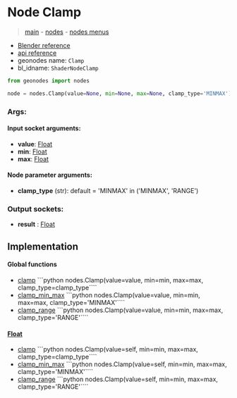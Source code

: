 # Node Clamp

> [main](../structure.md) - [nodes](nodes.md) - [nodes menus](nodes_menus.md)

- [Blender reference](https://docs.blender.org/manual/en/latest/modeling/geometry_nodes/utilities/clamp.html)
- [api reference](https://docs.blender.org/api/current/bpy.types.ShaderNodeClamp.html)
- geonodes name: `Clamp`
- bl_idname: `ShaderNodeClamp`

```python
from geonodes import nodes

node = nodes.Clamp(value=None, min=None, max=None, clamp_type='MINMAX')
```

### Args:

#### Input socket arguments:

- **value**: [Float](Float.md)
- **min**: [Float](Float.md)
- **max**: [Float](Float.md)

#### Node parameter arguments:

- **clamp_type** (str): default = 'MINMAX' in ('MINMAX', 'RANGE')

### Output sockets:

- **result** : [Float](Float.md)

## Implementation

#### Global functions

 - [clamp](A.md#clamp) ```python nodes.Clamp(value=value, min=min, max=max, clamp_type=clamp_type````
 - [clamp_min_max](A.md#clamp_min_max) ```python nodes.Clamp(value=value, min=min, max=max, clamp_type='MINMAX'````
 - [clamp_range](A.md#clamp_range) ```python nodes.Clamp(value=value, min=min, max=max, clamp_type='RANGE'````
#### [Float](Float.md)

 - [clamp](Float.md#clamp) ```python nodes.Clamp(value=self, min=min, max=max, clamp_type=clamp_type````
 - [clamp_min_max](Float.md#clamp_min_max) ```python nodes.Clamp(value=self, min=min, max=max, clamp_type='MINMAX'````
 - [clamp_range](Float.md#clamp_range) ```python nodes.Clamp(value=self, min=min, max=max, clamp_type='RANGE'````
